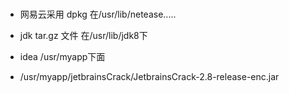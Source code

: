 ###
* 网易云采用 dpkg 在/usr/lib/netease.....

* jdk tar.gz 文件 在/usr/lib/jdk8下 

* idea /usr/myapp下面
* /usr/myapp/jetbrainsCrack/JetbrainsCrack-2.8-release-enc.jar